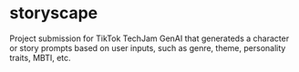 # storyscape
Project submission for TikTok TechJam
GenAI that generateds a character or story prompts based on user inputs, such as genre, theme, personality traits, MBTI, etc.
